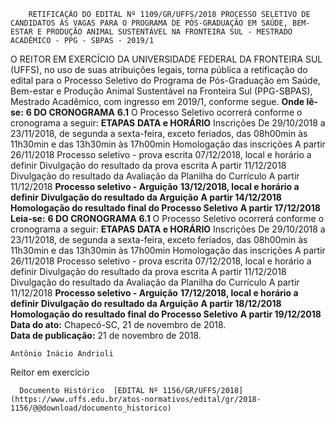         RETIFICAÇÃO DO EDITAL Nº 1109/GR/UFFS/2018 PROCESSO SELETIVO DE CANDIDATOS ÀS VAGAS PARA O PROGRAMA DE PÓS-GRADUAÇÃO EM SAÚDE, BEM-ESTAR E PRODUÇÃO ANIMAL SUSTENTÁVEL NA FRONTEIRA SUL - MESTRADO ACADÊMICO - PPG - SBPAS - 2019/1  

 O REITOR EM EXERCÍCIO DA UNIVERSIDADE FEDERAL DA FRONTEIRA SUL (UFFS), no uso de suas atribuições legais, torna pública a retificação do edital para o Processo Seletivo do Programa de Pós-Graduação em Saúde, Bem-estar e Produção Animal Sustentável na Fronteira Sul (PPG-SBPAS), Mestrado Acadêmico, com ingresso em 2019/1, conforme segue.  **Onde lê-se:**  **6 DO CRONOGRAMA**  **6.1** O Processo Seletivo ocorrerá conforme o cronograma a seguir:     **ETAPAS**    **DATA e HORÁRIO**      Inscrições   De 29/10/2018 a 23/11/2018, de segunda a sexta-feira, exceto feriados, das 08h00min às 11h30min e das 13h30min às 17h00min     Homologação das inscrições   A partir 26/11/2018     Processo seletivo - prova escrita   07/12/2018, local e horário a definir     Divulgação do resultado da prova escrita   A partir 11/12/2018     Divulgação do resultado da Avaliação da Planilha do Currículo   A partir 11/12/2018     **Processo seletivo - Arguição**    **13/12/2018, local e horário a definir**      **Divulgação do resultado da Arguição**    **A partir 14/12/2018**      **Homologação do resultado final do Processo Seletivo**    **A partir 17/12/2018**         **Leia-se:**  **6 DO CRONOGRAMA**  **6.1** O Processo Seletivo ocorrerá conforme o cronograma a seguir:     **ETAPAS**    **DATA e HORÁRIO**      Inscrições   De 29/10/2018 a 23/11/2018, de segunda a sexta-feira, exceto feriados, das 08h00min às 11h30min e das 13h30min às 17h00min     Homologação das inscrições   A partir 26/11/2018     Processo seletivo - prova escrita   07/12/2018, local e horário a definir     Divulgação do resultado da prova escrita   A partir 11/12/2018     Divulgação do resultado da Avaliação da Planilha do Currículo   A partir 11/12/2018     **Processo seletivo - Arguição**    **17/12/2018, local e horário a definir**      **Divulgação do resultado da Arguição**    **A partir 18/12/2018**      **Homologação do resultado final do Processo Seletivo**    **A partir 19/12/2018**           **Data do ato:** Chapecó-SC, 21 de novembro de 2018.   
 **Data de publicação:**  21 de novembro de 2018. 

    Antônio Inácio Andrioli   
 Reitor em exercício 

      Documento Histórico  [EDITAL Nº 1156/GR/UFFS/2018](https://www.uffs.edu.br/atos-normativos/edital/gr/2018-1156/@@download/documento_historico)     
      